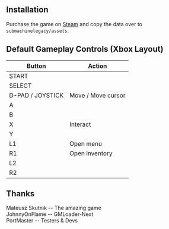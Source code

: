 ## Installation
Purchase the game on [Steam](https://store.steampowered.com/app/1564790/Submachine_Legacy/) and copy the data over to `submachinelegacy/assets`.

## Default Gameplay Controls (Xbox Layout)
| Button            | Action |
|--                 |--|
| START             | |
| SELECT            | |
| D-PAD / JOYSTICK  | Move / Move cursor |
| A                 | |
| B                 | |
| X                 | Interact |
| Y                 | |
| L1                | Open menu |
| R1                | Open inventory |
| L2                | |
| R2                | |

## Thanks
Mateusz Skutnik -- The amazing game  
JohnnyOnFlame -- GMLoader-Next  
PortMaster -- Testers & Devs  